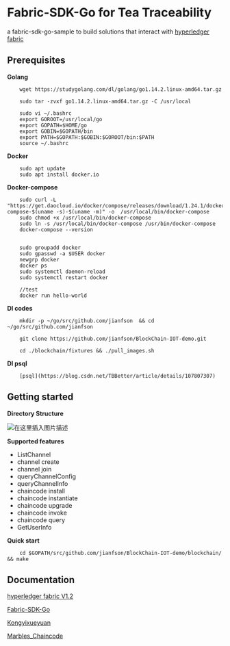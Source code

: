 # Fabric-SDK-Go for Tea Traceability

a fabric-sdk-go-sample to build solutions that interact with [hyperledger fabric](http://hyperledger-fabric.readthedocs.io/en/latest/)

## Prerequisites

**Golang**


		wget https://studygolang.com/dl/golang/go1.14.2.linux-amd64.tar.gz

		sudo tar -zvxf go1.14.2.linux-amd64.tar.gz -C /usr/local

		sudo vi ~/.bashrc
		export GOROOT=/usr/local/go
		export GOPATH=$HOME/go
		export GOBIN=$GOPATH/bin
		export PATH=$GOPATH:$GOBIN:$GOROOT/bin:$PATH
		source ~/.bashrc

**Docker**

		sudo apt update
		sudo apt install docker.io

**Docker-compose**

        sudo curl -L "https://get.daocloud.io/docker/compose/releases/download/1.24.1/docker-compose-$(uname -s)-$(uname -m)" -o  /usr/local/bin/docker-compose
        sudo chmod +x /usr/local/bin/docker-compose
        sudo ln -s /usr/local/bin/docker-compose /usr/bin/docker-compose 
		docker-compose --version
		
		
		sudo groupadd docker
		sudo gpasswd -a $USER docker
		newgrp docker
		docker ps
		sudo systemctl daemon-reload
		sudo systemctl restart docker	

		//test 
		docker run hello-world

**Dl codes**

		mkdir -p ~/go/src/github.com/jianfson  && cd ~/go/src/github.com/jianfson
		
		git clone https://github.com/jianfson/BlockChain-IOT-demo.git

		cd ./blockchain/fixtures && ./pull_images.sh

**Dl psql**

        [psql](https://blog.csdn.net/TBBetter/article/details/107807307)
        
## Getting started
**Directory Structure**


![在这里插入图片描述](https://img-blog.csdnimg.cn/20200608174324548.png?x-oss-process=image/watermark,type_ZmFuZ3poZW5naGVpdGk,shadow_10,text_aHR0cHM6Ly9ibG9nLmNzZG4ubmV0L1RCQmV0dGVy,size_16,color_FFFFFF,t_70)


**Supported features**
- ListChannel
- channel create
- channel join
- queryChannelConfig
- queryChannelInfo
- chaincode install
- chaincode instantiate
- chaincode upgrade
- chaincode invoke
- chaincode query
- GetUserInfo

**Quick start**

		cd $GOPATH/src/github.com/jianfson/BlockChain-IOT-demo/blockchain/ && make

## Documentation

[hyperledger fabric V1.2](https://hyperledger-fabric.readthedocs.io/en/release-1.4/)

[Fabric-SDK-Go](https://github.com/hyperledger/fabric-sdk-go)

[Kongyixueyuan](https://github.com/kevin-hf/kongyixueyuan)

[Marbles_Chaincode](https://github.com/hyperledger/fabric-samples/blob/release-1.4/chaincode/marbles02/go/marbles_chaincode.go)
